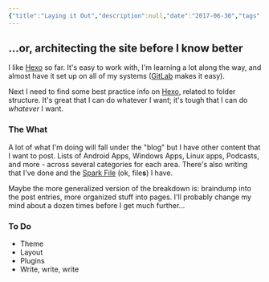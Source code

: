 ```yaml
---
{"title":"Laying it Out","description":null,"date":"2017-06-30","tags":["hexo","webdev","spark","SSG"],"dg-publish":true,"created":"2017-06-30T11:38:42","updated":"2025-08-09T22:22:27-04:00","permalink":"/output/write/2017/laying-it-out/","dgPassFrontmatter":true,"noteIcon":"3"}
---
```



## ...or, architecting the site before I know better

I like [Hexo](https://hexo.io/) so far. It's easy to work with, I'm learning a lot along the way, and almost have it set up on all of my systems ([GitLab](https://gitlab.com/) makes it easy).

Next I need to find some best practice info on [Hexo](https://hexo.io/), related to folder structure. It's great that I can do whatever I want; it's tough that I can do *whatever* I want.

### The What

A lot of what I'm doing will fall under the "blog" but I have other content that I want to post. Lists of Android Apps, Windows Apps, Linux apps, Podcasts, and more - across several categories for each area. There's also writing that I've done and the [Spark File](https://medium.com/the-writers-room/the-spark-file-8d6e7df7ae58) (ok, file**s**) I have.

Maybe the more generalized version of the breakdown is: braindump into the post entries, more organized stuff into pages. I'll probably change my mind about a dozen times before I get much further...

### To Do
- Theme
- Layout
- Plugins
- Write, write, write
